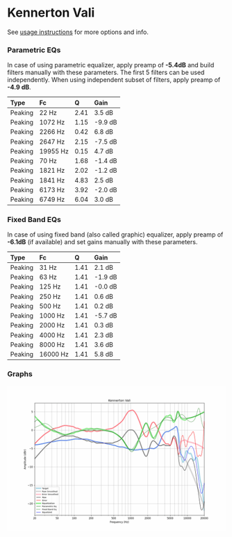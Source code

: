 # Kennerton Vali
See [usage instructions](https://github.com/jaakkopasanen/AutoEq#usage) for more options and info.

### Parametric EQs
In case of using parametric equalizer, apply preamp of **-5.4dB** and build filters manually
with these parameters. The first 5 filters can be used independently.
When using independent subset of filters, apply preamp of **-4.9 dB**.

| Type    | Fc       |    Q | Gain    |
|:--------|:---------|:-----|:--------|
| Peaking | 22 Hz    | 2.41 | 3.5 dB  |
| Peaking | 1072 Hz  | 1.15 | -9.9 dB |
| Peaking | 2266 Hz  | 0.42 | 6.8 dB  |
| Peaking | 2647 Hz  | 2.15 | -7.5 dB |
| Peaking | 19955 Hz | 0.15 | 4.7 dB  |
| Peaking | 70 Hz    | 1.68 | -1.4 dB |
| Peaking | 1821 Hz  | 2.02 | -1.2 dB |
| Peaking | 1841 Hz  | 4.83 | 2.5 dB  |
| Peaking | 6173 Hz  | 3.92 | -2.0 dB |
| Peaking | 6749 Hz  | 6.04 | 3.0 dB  |

### Fixed Band EQs
In case of using fixed band (also called graphic) equalizer, apply preamp of **-6.1dB**
(if available) and set gains manually with these parameters.

| Type    | Fc       |    Q | Gain    |
|:--------|:---------|:-----|:--------|
| Peaking | 31 Hz    | 1.41 | 2.1 dB  |
| Peaking | 63 Hz    | 1.41 | -1.9 dB |
| Peaking | 125 Hz   | 1.41 | -0.0 dB |
| Peaking | 250 Hz   | 1.41 | 0.6 dB  |
| Peaking | 500 Hz   | 1.41 | 0.2 dB  |
| Peaking | 1000 Hz  | 1.41 | -5.7 dB |
| Peaking | 2000 Hz  | 1.41 | 0.3 dB  |
| Peaking | 4000 Hz  | 1.41 | 2.3 dB  |
| Peaking | 8000 Hz  | 1.41 | 3.6 dB  |
| Peaking | 16000 Hz | 1.41 | 5.8 dB  |

### Graphs
![](./Kennerton%20Vali.png)